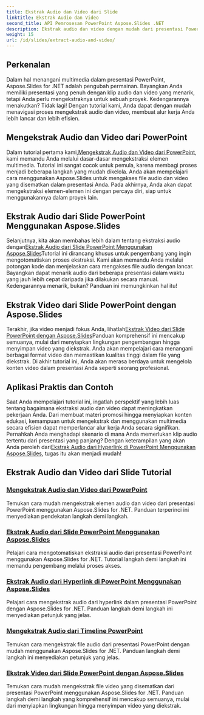 ```yaml
---
title: Ekstrak Audio dan Video dari Slide
linktitle: Ekstrak Audio dan Video
second_title: API Pemrosesan PowerPoint Aspose.Slides .NET
description: Ekstrak audio dan video dengan mudah dari presentasi PowerPoint menggunakan Aspose.Slides for .NET dengan tutorial langkah demi langkah kami yang komprehensif.
weight: 15
url: /id/slides/extract-audio-and-video/
---
```

## Perkenalan

Dalam hal menangani multimedia dalam presentasi PowerPoint, Aspose.Slides for .NET adalah pengubah permainan. Bayangkan Anda memiliki presentasi yang penuh dengan klip audio dan video yang menarik, tetapi Anda perlu mengekstraknya untuk sebuah proyek. Kedengarannya menakutkan? Tidak lagi! Dengan tutorial kami, Anda dapat dengan mudah menavigasi proses mengekstrak audio dan video, membuat alur kerja Anda lebih lancar dan lebih efisien.

## Mengekstrak Audio dan Video dari PowerPoint

 Dalam tutorial pertama kami,[Mengekstrak Audio dan Video dari PowerPoint](./extracting-audio-and-video/), kami memandu Anda melalui dasar-dasar mengekstraksi elemen multimedia. Tutorial ini sangat cocok untuk pemula, karena membagi proses menjadi beberapa langkah yang mudah dikelola. Anda akan mempelajari cara menggunakan Aspose.Slides untuk mengakses file audio dan video yang disematkan dalam presentasi Anda. Pada akhirnya, Anda akan dapat mengekstraksi elemen-elemen ini dengan percaya diri, siap untuk menggunakannya dalam proyek lain.

## Ekstrak Audio dari Slide PowerPoint Menggunakan Aspose.Slides

 Selanjutnya, kita akan membahas lebih dalam tentang ekstraksi audio dengan[Ekstrak Audio dari Slide PowerPoint Menggunakan Aspose.Slides](./extract-audio-from-powerpoint/)Tutorial ini dirancang khusus untuk pengembang yang ingin mengotomatiskan proses ekstraksi. Kami akan memandu Anda melalui potongan kode dan menjelaskan cara mengakses file audio dengan lancar. Bayangkan dapat menarik audio dari beberapa presentasi dalam waktu yang jauh lebih cepat daripada jika dilakukan secara manual. Kedengarannya menarik, bukan? Panduan ini memungkinkan hal itu!

## Ekstrak Video dari Slide PowerPoint dengan Aspose.Slides

 Terakhir, jika video menjadi fokus Anda, lihatlah[Ekstrak Video dari Slide PowerPoint dengan Aspose.Slides](./extract-videos-from-powerpoint-slides/)Panduan komprehensif ini mencakup semuanya, mulai dari menyiapkan lingkungan pengembangan hingga menyimpan video yang diekstrak. Anda akan mempelajari cara menangani berbagai format video dan memastikan kualitas tinggi dalam file yang diekstrak. Di akhir tutorial ini, Anda akan merasa berdaya untuk mengelola konten video dalam presentasi Anda seperti seorang profesional.

## Aplikasi Praktis dan Contoh

Saat Anda mempelajari tutorial ini, ingatlah perspektif yang lebih luas tentang bagaimana ekstraksi audio dan video dapat meningkatkan pekerjaan Anda. Dari membuat materi promosi hingga menyiapkan konten edukasi, kemampuan untuk mengekstrak dan menggunakan multimedia secara efisien dapat memperlancar alur kerja Anda secara signifikan. Pernahkah Anda menghadapi skenario di mana Anda memerlukan klip audio tertentu dari presentasi yang panjang? Dengan keterampilan yang akan Anda peroleh dari[Ekstrak Audio dari Hyperlink di PowerPoint Menggunakan Aspose.Slides](./extract-audio-from-hyperlinks/), tugas itu akan menjadi mudah!

## Ekstrak Audio dan Video dari Slide Tutorial
### [Mengekstrak Audio dan Video dari PowerPoint](./extracting-audio-and-video/)
Temukan cara mudah mengekstrak elemen audio dan video dari presentasi PowerPoint menggunakan Aspose.Slides for .NET. Panduan terperinci ini menyediakan pendekatan langkah demi langkah.
### [Ekstrak Audio dari Slide PowerPoint Menggunakan Aspose.Slides](./extract-audio-from-powerpoint/)
Pelajari cara mengotomatiskan ekstraksi audio dari presentasi PowerPoint menggunakan Aspose.Slides for .NET. Tutorial langkah demi langkah ini memandu pengembang melalui proses akses.
### [Ekstrak Audio dari Hyperlink di PowerPoint Menggunakan Aspose.Slides](./extract-audio-from-hyperlinks/)
Pelajari cara mengekstrak audio dari hyperlink dalam presentasi PowerPoint dengan Aspose.Slides for .NET. Panduan langkah demi langkah ini menyediakan petunjuk yang jelas.
### [Mengekstrak Audio dari Timeline PowerPoint](./extracting-audio-from-timeline/)
Temukan cara mengekstrak file audio dari presentasi PowerPoint dengan mudah menggunakan Aspose.Slides for .NET. Panduan langkah demi langkah ini menyediakan petunjuk yang jelas.
### [Ekstrak Video dari Slide PowerPoint dengan Aspose.Slides](./extract-videos-from-powerpoint-slides/)
Temukan cara mudah mengekstrak file video yang disematkan dari presentasi PowerPoint menggunakan Aspose.Slides for .NET. Panduan langkah demi langkah yang komprehensif ini mencakup semuanya, mulai dari menyiapkan lingkungan hingga menyimpan video yang diekstrak.